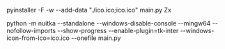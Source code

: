 pyinstaller -F -w --add-data "./ico.ico;ico.ico" main.py
Zx

python -m nuitka --standalone --windows-disable-console --mingw64 --nofollow-imports --show-progress --enable-plugin=tk-inter --windows-icon-from-ico=ico.ico --onefile main.py